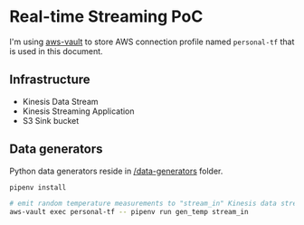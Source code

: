 # Real-time Streaming PoC

I'm using [aws-vault](https://github.com/99designs/aws-vault) to store AWS connection profile named `personal-tf` that is used in this document.

## Infrastructure
- Kinesis Data Stream
- Kinesis Streaming Application
- S3 Sink bucket

## Data generators
Python data generators reside in [/data-generators](/data-generators) folder.

```bash
pipenv install

# emit random temperature measurements to "stream_in" Kinesis data stream 
aws-vault exec personal-tf -- pipenv run gen_temp stream_in
```
